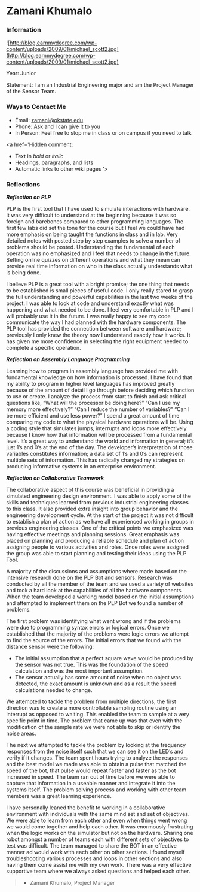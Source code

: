 # Zamani Khumalo #

### Information ###

![http://blog.earnmydegree.com/wp-content/uploads/2009/01/michael_scott2.jpg](http://blog.earnmydegree.com/wp-content/uploads/2009/01/michael_scott2.jpg)

Year: Junior

Statement: I am an Industrial Engineering major and am the Project Manager of the Sensor Team.


### Ways to Contact Me ###

  * Email: zamani@okstate.edu
  * Phone: Ask and I can give it to you
  * In Person: Feel free to stop me in class or on campus if you need to talk

<a href='Hidden comment: 
* Text in *bold* or _italic_
* Headings, paragraphs, and lists
* Automatic links to other wiki pages
'></a>

### Reflections ###

**_Reflection on PLP_**

PLP is the first tool that I have used to simulate interactions with
hardware. It was very difficult to understand at the beginning because
it was so foreign and barebones compared to other programming
languages. The first few labs did set the tone for the course but I
feel we could have had more emphasis on being taught the functions in
class and in lab. Very detailed notes with posted step by step examples
to solve a number of problems should be posted. Understanding the
fundamental of each operation was no emphasized and I feel that needs
to change in the future. Setting online quizzes on different operations
and what they mean can provide real time information on who in the
class actually understands what is being done.

I believe PLP is a great tool with a bright promise; the one thing that
needs to be established is small pieces of useful code. I only really
stared to grasp the full understanding and powerful capabilities in the
last two weeks of the project. I was able to look at code and
understand exactly what was happening and what needed to be done. I
feel very comfortable in PLP and I will probably use it in the future.
I was really happy to see my code communicate the way I had planned
with the hardware components. The PLP tool has provided the connection
between software and hardware; previously I only knew the theory now I
understand exactly how it works. It has given me more confidence in
selecting the right equipment needed to complete a specific operation.

**_Reflection on Assembly Language Programming_**

Learning how to program in assembly language has provided me with
fundamental knowledge on how information is processed. I have found
that my ability to program in higher level languages has improved
greatly because of the amount of detail I go through before deciding
which function to use or create. I analyze the process from start to
finish and ask critical questions like, “What will the processor be
doing here?” “Can I use my memory more effectively?” “Can I reduce the
number of variables?” “Can I be more efficient and use less power?” I
spend a great amount of time comparing my code to what the physical
hardware operations will be. Using a coding style that simulates jumps,
interrupts and loops more effectively because I know how that
information will be processed from a fundamental level. It’s a great
way to understand the world and information in general; it’s just 1’s
and 0’s at the end of the day. The developer’s interpretation of those
variables constitutes information; a data set of 1’s and 0’s can
represent multiple sets of information. This has radically changed my
strategies on producing informative systems in an enterprise
environment.

**_Reflection on Collaborative Teamwork_**

The collaborative aspect of this course was beneficial in providing a
simulated engineering design environment. I was able to apply some of
the skills and techniques learned from previous industrial engineering
classes to this class. It also provided extra insight into group
behavior and the engineering development cycle. At the start of the
project it was not difficult to establish a plan of action as we have
all experienced working in groups in previous engineering classes. One
of the critical points we emphasized was having effective meetings and
planning sessions. Great emphasis was placed on planning and producing
a reliable schedule and plan of action assigning people to various
activities and roles. Once roles were assigned the group was able to
start planning and testing their ideas using the PLP Tool.

A majority of the discussions and assumptions where made based on the
intensive research done on the PLP Bot and sensors. Research was
conducted by all the member of the team and we used a variety of
websites and took a hard look at the capabilities of all the hardware
components. When the team developed a working model based on the
initial assumptions and attempted to implement them on the PLP Bot we
found a number of problems.


The first problem was identifying what went wrong and if the problems
were due to programming syntax errors or logical errors. Once we
established that the majority of the problems were logic errors we
attempt to find the source of the errors. The initial errors that we
found with the distance sensor were the following:

  * The initial assumption that a perfect square wave would be produced
by the sensor was not true. This was the foundation of the speed
calculation and was the most important assumption.
  * The sensor actually has some amount of noise when no object was
detected, the exact amount is unknown and as a result the speed
calculations needed to change.


We attempted to tackle the problem from multiple directions, the first
direction was to create a more controllable sampling routine using an
interrupt as opposed to waiting. This enabled the team to sample at a
very specific point in time. The problem that came up was that even
with the modification of the sample rate we were not able to skip or
identify the noise areas.

The next we attempted to tackle the problem by looking at the frequency
responses from the noise itself such that we can see it on the LED’s
and verify if it changes. The team spent hours trying to analyze the
responses and the best model we made was able to obtain a pulse that
matched the speed of the bot, that pulse would repeat faster and faster
as the bot increased in speed. The team ran out of time before we were
able to capture that information in a useable manner and integrate it
into the systems itself. The problem solving process and working with
other team members was a great learning experience.

I have personally leaned the benefit to working in a collaborative
environment with individuals with the same mind set and set of
objectives. We were able to learn from each other and even when things
went wrong we would come together and help each other. It was
enormously frustrating when the logic works on the simulator but not on
the hardware. Sharing one robot amongst a number of teams each with
different sets of objectives to test was difficult. The team managed to
share the BOT in an effective manner ad would work with each other on
other sections. I found myself troubleshooting various processes and
loops in other sections and also having them come assist me with my own
work. There was a very effective supportive team where we always asked
questions and helped each other.

> - Zamani Khumalo, Project Manager